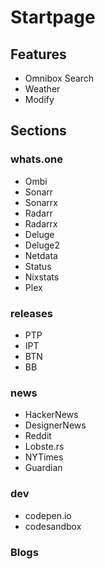 # Startpage

## Features

- Omnibox Search
- Weather
- Modify

## Sections

### whats.one

- Ombi
- Sonarr
- Sonarrx
- Radarr
- Radarrx
- Deluge
- Deluge2
- Netdata
- Status
- Nixstats
- Plex

### releases

- PTP
- IPT
- BTN
- BB

### news

- HackerNews
- DesignerNews
- Reddit
- Lobste.rs
- NYTimes
- Guardian

### dev

- codepen.io
- codesandbox

### Blogs
